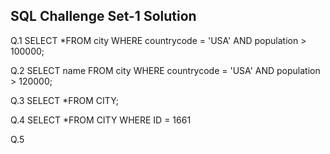 ## SQL Challenge Set-1 Solution

Q.1    SELECT *FROM city WHERE countrycode = 'USA' AND population > 100000;

Q.2    SELECT name FROM  city WHERE countrycode = 'USA' AND population > 120000;

Q.3    SELECT *FROM CITY;

Q.4    SELECT *FROM CITY WHERE ID = 1661

Q.5    
